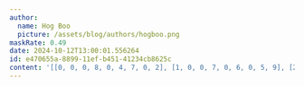 ```yaml
---
author:
  name: Hog Boo
  picture: /assets/blog/authors/hogboo.png
maskRate: 0.49
date: 2024-10-12T13:00:01.556264
id: e470655a-8899-11ef-b451-41234cb8625c
content: '[[0, 0, 0, 8, 0, 4, 7, 0, 2], [1, 0, 0, 7, 0, 6, 0, 5, 9], [2, 0, 0, 5, 0, 9, 4, 1, 8], [0, 5, 0, 6, 8, 7, 0, 0, 3], [0, 4, 0, 0, 0, 0, 9, 0, 0], [0, 7, 0, 0, 9, 0, 5, 8, 6], [0, 0, 0, 9, 4, 1, 8, 0, 0], [4, 0, 5, 0, 7, 8, 0, 0, 0], [7, 1, 8, 0, 6, 0, 2, 9, 4]]'
---
```

